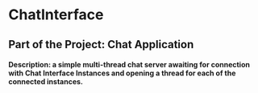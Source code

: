 # ChatInterface
## Part of the Project: Chat Application
#### Description: a simple multi-thread chat server awaiting for connection with Chat Interface Instances and opening a thread for each of the connected instances.
